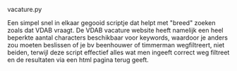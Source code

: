 vacature.py

Een simpel snel in elkaar gegooid scriptje dat helpt met "breed" zoeken zoals dat VDAB vraagt. De VDAB vacature website heeft namelijk een heel beperkte aantal characters beschikbaar voor keywords, waardoor je anders zou moeten beslissen of je bv beenhouwer of timmerman wegfiltreert, niet beiden, terwijl deze script effectief alles wat men ingeeft correct weg filtreet en de resultaten via een html pagina terug geeft.

